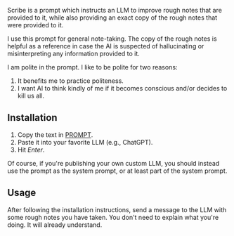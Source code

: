 Scribe is a prompt which instructs an LLM to improve rough notes that are
provided to it, while also providing an exact copy of the rough notes that were
provided to it.

I use this prompt for general note-taking. The copy of the rough notes is
helpful as a reference in case the AI is suspected of hallucinating or
misinterpreting any information provided to it.

I am polite in the prompt. I like to be polite for two reasons:

1. It benefits me to practice politeness.
2. I want AI to think kindly of me if it becomes conscious and/or decides to
   kill us all.

## Installation

1. Copy the text in [PROMPT](./PROMPT).
2. Paste it into your favorite LLM (e.g., ChatGPT).
3. Hit _Enter_.

Of course, if you're publishing your own custom LLM, you should instead use the
prompt as the system prompt, or at least part of the system prompt.

## Usage

After following the installation instructions, send a message to the LLM with
some rough notes you have taken. You don't need to explain what you're doing. It
will already understand.
